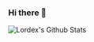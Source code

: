 ### Hi there 👋

<img
  align="left"
  alt="Lordex's Github Stats"
  src="https://github-readme-stats.vercel.app/api?username=Lordex18&show_icons=true&hide_border=true"
  />

<!--
**Lordex18/Lordex18** is a ✨ _special_ ✨ repository because its `README.md` (this file) appears on your GitHub profile.

Here are some ideas to get you started:

- 🔭 I’m currently working on ...
- 🌱 I’m currently learning ...
- 👯 I’m looking to collaborate on ...
- 🤔 I’m looking for help with ...
- 💬 Ask me about ...
- 📫 How to reach me: ...
- 😄 Pronouns: ...
- ⚡ Fun fact: ...
-->
